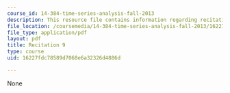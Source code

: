 ```yaml
---
course_id: 14-384-time-series-analysis-fall-2013
description: This resource file contains information regarding recitation 9.
file_location: /coursemedia/14-384-time-series-analysis-fall-2013/16227fdc78589d7068e6a32326d4886d_MIT14_384F13_rec9.pdf
file_type: application/pdf
layout: pdf
title: Recitation 9
type: course
uid: 16227fdc78589d7068e6a32326d4886d

---
```

None
